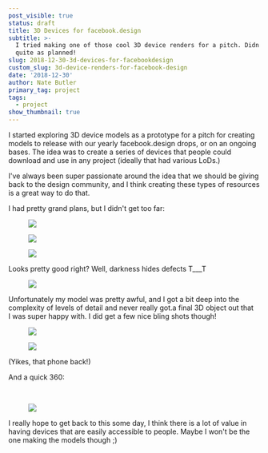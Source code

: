 ```yaml
---
post_visible: true
status: draft
title: 3D Devices for facebook.design
subtitle: >-
  I tried making one of those cool 3D device renders for a pitch. Didn't go
  quite as planned!
slug: 2018-12-30-3d-devices-for-facebookdesign
custom_slug: 3d-device-renders-for-facebook-design
date: '2018-12-30'
author: Nate Butler
primary_tag: project
tags:
  - project
show_thumbnail: true
---
```

<p>I started exploring 3D&nbsp;device models as a prototype for a pitch for creating models to release with our yearly facebook.design drops, or on an ongoing bases. The idea was to create a series of devices that people could download and use in any project (ideally that had various LoDs.)&nbsp;</p><p>I've always been super passionate around the idea that we should be giving back to the design community, and I think creating these types of resources is a great way to do that.</p><p>I&nbsp;had pretty grand plans, but I didn't get too far:</p><figure class="w-richtext-figure-type-image w-richtext-align-fullwidth" style="max-width:1280px"><div><img src="https://uploads-ssl.webflow.com/60453108a750bf32c24d79eb/604bc3dc01822234ba2986fc_iphone7_0081.jpg" loading="lazy" width="auto" height="auto"></div></figure><figure class="w-richtext-figure-type-image w-richtext-align-fullwidth" style="max-width:1280px"><div><img src="https://uploads-ssl.webflow.com/60453108a750bf32c24d79eb/604bc3e5cc1ed15093aeda76_iphone7_0216.jpg" loading="lazy" width="auto" height="auto"></div></figure><figure class="w-richtext-figure-type-image w-richtext-align-fullwidth" style="max-width:1280px"><div><img src="https://uploads-ssl.webflow.com/60453108a750bf32c24d79eb/604bc3ef40c96d6a5959dd1d_iphone7_0129.jpg" loading="lazy" width="auto" height="auto"></div></figure><p>Looks pretty good right? Well, darkness hides defects T___T</p><figure class="w-richtext-figure-type-image w-richtext-align-fullwidth" style="max-width:1280px"><div><img src="https://uploads-ssl.webflow.com/60453108a750bf32c24d79eb/604bc414358c458d029eec0d_iphone7_0167.jpg" loading="lazy" width="auto" height="auto"></div></figure><p>Unfortunately my model was pretty awful, and I&nbsp;got a bit deep into the complexity of levels of detail and never really got.a final 3D&nbsp;object out that I&nbsp;was super happy with. I&nbsp;did get a few nice bling shots though!</p><figure class="w-richtext-figure-type-image w-richtext-align-fullwidth" style="max-width:1920px"><div><img src="https://uploads-ssl.webflow.com/60453108a750bf32c24d79eb/604bc4508d872f86d803efee_bling1.jpg" loading="lazy" width="auto" height="auto"></div></figure><figure class="w-richtext-figure-type-image w-richtext-align-fullwidth" style="max-width:1920px"><div><img src="https://uploads-ssl.webflow.com/60453108a750bf32c24d79eb/604bc456d2261f6db98f5b9f_bling2.jpg" loading="lazy" width="auto" height="auto"></div></figure><p>(Yikes, that phone back!)</p><p>And a quick 360:</p><p>‍</p><figure class="w-richtext-figure-type-image w-richtext-align-fullwidth" style="max-width:600px"><div><img src="https://uploads-ssl.webflow.com/60453108a750bf32c24d79eb/604bc4944ff357069d907e21_ezgif-7-7fbf3646959d.gif" loading="lazy" width="auto" height="auto"></div></figure><p>I&nbsp;really hope to get back to this some day, I think there is a lot of value in having devices that are easily accessible to people. Maybe I&nbsp;won't be the one making the models though ;)</p>